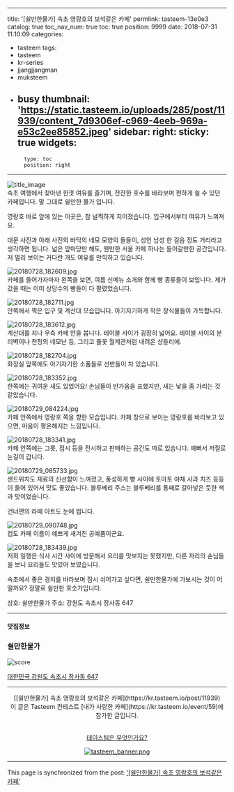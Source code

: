 
---
title: '[쉴만한물가] 속초 영랑호의 보석같은 카페'
permlink: tasteem-13e0e3
catalog: true
toc_nav_num: true
toc: true
position: 9999
date: 2018-07-31 11:10:09
categories:
- tasteem
tags:
- tasteem
- kr-series
- jjangjjangman
- muksteem
- busy
thumbnail: 'https://static.tasteem.io/uploads/285/post/11939/content_7d9306ef-c969-4eeb-969a-e53c2ee85852.jpeg'
sidebar:
    right:
        sticky: true
widgets:
    -
        type: toc
        position: right
---


![title_image](https://static.tasteem.io/uploads/285/post/11939/content_7d9306ef-c969-4eeb-969a-e53c2ee85852.jpeg)
<br/>
속초 여행에서 찾아낸 한껏 여유를 즐기며, 잔잔한 호수를 바라보며 편하게 쉴 수 있던 카페입니다. 말 그대로 쉴만한 물가 입니다.

영랑호 바로 앞에 있는 이곳은, 참 널찍하게 지어졌습니다. 입구에서부터 여유가 느껴져요. 

대문 사진과 아래 사진의 바닥의 네모 모양의 돌들이, 성인 남성 한 걸음 정도 거리라고 생각하면 됩니다. 넓은 앞마당만 해도, 웬만한 서울 카페 하나는 들어갈만한 공간입니다. 저 멀리 보이는 커다란 개도 여유를 만끽하고 있습니다.

![20180728_182609.jpg](https://static.tasteem.io/uploads/image/image/43984/5c741066-7851-4656-90d8-1c0b59fd79ce.jpeg)
<br>
카페를 들어가자마자 왼쪽을 보면, 여름 신메뉴 소개와 함께 빵 종류들이 보입니다. 제가 갔을 때는 이미 상당수의 빵들이  다 팔렸었습니다.

![20180728_182711.jpg](https://static.tasteem.io/uploads/image/image/43985/5c741066-7851-4656-90d8-1c0b59fd79ce.jpeg)
<br>
안쪽에서 찍은 입구 및 계산대 모습입니다. 아기자기하게 작은 장식물들이 가득합니다. 

![20180728_183612.jpg](https://static.tasteem.io/uploads/image/image/43986/ea0f8740-5706-421f-894f-06a9c8926996.jpeg)
<br>
계산대를 지나 우측 카페 안을 봅니다. 테이블 사이가 굉장히 넓어요. 테이블 사이의 분리벽이나 천정의 네모난 등, 그리고 풀꽃 월계관처럼 내려온 샹들리에. 

![20180728_182704.jpg](https://static.tasteem.io/uploads/image/image/43987/5c741066-7851-4656-90d8-1c0b59fd79ce.jpeg)
<br>
화장실 앞쪽에도 아기자기한 소품들로 선반들이 차 있습니다. 

![20180728_183352.jpg](https://static.tasteem.io/uploads/image/image/43988/ea0f8740-5706-421f-894f-06a9c8926996.jpeg)
<br>
한쪽에는 귀여운 새도 있었어요! 손님들이 반가움을 표했지만, 새는 낯을 좀 가리는 것 같았습니다.

![20180729_084224.jpg](https://static.tasteem.io/uploads/image/image/43990/ea0f8740-5706-421f-894f-06a9c8926996.jpeg)
<br>
카페 안쪽에서 영랑호 쪽을 향한 모습입니다. 카페 창으로 보이는 영랑호를 바라보고 있으면, 마음이 평온해지는 느낌입니다.

![20180728_183341.jpg](https://static.tasteem.io/uploads/image/image/43989/5c741066-7851-4656-90d8-1c0b59fd79ce.jpeg)
<br>
카페 안쪽에는 그릇, 접시 등을 전시하고 판매하는 공간도 따로 있습니다. 예뻐서 저절로 눈길이 갑니다. 


![20180729_085733.jpg](https://static.tasteem.io/uploads/image/image/43991/5c741066-7851-4656-90d8-1c0b59fd79ce.jpeg)
<br>
샌드위치도 재료의 신선함이 느껴졌고, 풍성하게 빵 사이에 토마토 야채 사과 치즈 등등이 들어 있어서 맛도 좋았습니다. 블루베리 주스는 블루베리를 통째로 갈아넣은 듯한 색과 맛이었습니다. 

건너편의 라떼 아트도 눈에 띕니다.

![20180729_090748.jpg](https://static.tasteem.io/uploads/image/image/43995/5c741066-7851-4656-90d8-1c0b59fd79ce.jpeg)
<br>
컵도 카페 이름이 예쁘게 새겨진 공예품이군요. 

![20180728_183439.jpg](https://static.tasteem.io/uploads/image/image/43996/ea0f8740-5706-421f-894f-06a9c8926996.jpeg)
<br>
저희 일행은 식사 시간 사이에 방문해서 요리를 맛보지는 못했지만, 다른 자리의 손님들을 보니 요리들도 맛있어 보였습니다.

속초에서 좋은 경치를 바라보며 잠시 쉬어가고 싶다면, 쉴만한물가에 가보시는 것이 어떨까요? 정말로 쉴만한 호숫가입니다. 

상호: 쉴만한물가
주소: 강원도 속초시 장사동 647

---------------------
#### 맛집정보
### 쉴만한물가
![score](https://static.tasteem.io/images/steem/3Crowns.png)

[대한민국 강원도 속초시 장사동 647](https://kr.tasteem.io/post/11939#map)

-----------------------------------------
<center>[[쉴만한물가] 속초 영랑호의 보석같은 카페](https://kr.tasteem.io/post/11939)
<br/>이 글은 Tasteem 컨테스트
 [내가 사랑한 카페](https://kr.tasteem.io/event/59)에 참가한 글입니다.

<br/>[테이스팀은 무엇인가요?](https://kr.tasteem.io/about)

[![tasteem_banner.png](https://static.tasteem.io/images/tasteem_banner_v3.png)](https://kr.tasteem.io)</center>

- - -

This page is synchronized from the post: ['[쉴만한물가] 속초 영랑호의 보석같은 카페'](https://steemit.com/@glory7/tasteem-13e0e3)

